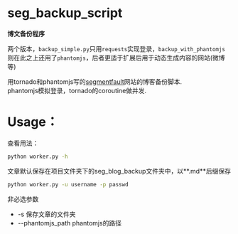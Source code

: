 # seg_backup_script
**博文备份程序**  

两个版本，`backup_simple.py`只用`requests`实现登录，`backup_with_phantomjs`则在此之上还用了`phantomjs`，后者更适于扩展后用于动态生成内容的网站(微博等)

用tornado和phantomjs写的[segmentfault](http://segmentfault.com)网站的博客备份脚本.  
phantomjs模拟登录，tornado的coroutine做并发.


# Usage：
查看用法：
```bash
python worker.py -h
```

文章默认保存在项目文件夹下的seg_blog_backup文件夹中，以**.md**后缀保存
```bash
python worker.py -u username -p passwd
```
  
非必选参数
- -s 保存文章的文件夹
- --phantomjs_path phantomjs的路径

